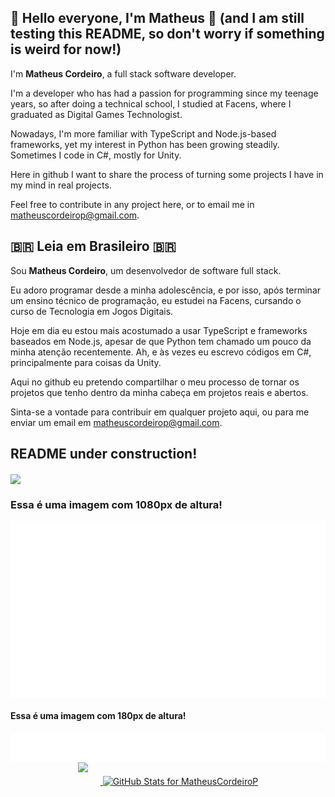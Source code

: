 <h2> 👋 Hello everyone, I'm Matheus 👋 (and I am still testing this README, so don't worry if something is weird for now!) </h2>

I'm **Matheus Cordeiro**, a full stack software developer.

I'm a developer who has had a passion for programming since my teenage years, so after doing a technical school, I studied at Facens, where I graduated as Digital Games Technologist.

Nowadays, I'm more familiar with TypeScript and Node.js-based frameworks, yet my interest in Python has been growing steadily. Sometimes I code in C#, mostly for Unity.

Here in github I want to share the process of turning some projects I have in my mind in real projects.

Feel free to contribute in any project here, or to email me in <a  href="mailto:matheuscordeirop@gmail.com" alt="Gmail" target="blank" >matheuscordeirop@gmail.com</a>.

<h2> 🇧🇷 Leia em Brasileiro 🇧🇷 </h2>

Sou **Matheus Cordeiro**, um desenvolvedor de software full stack.

Eu adoro programar desde a minha adolescência, e por isso, após terminar um ensino técnico de programação, eu estudei na Facens, cursando o curso de Tecnologia em Jogos Digitais.

Hoje em dia eu estou mais acostumado a usar TypeScript e frameworks baseados em Node.js, apesar de que Python tem chamado um pouco da minha atenção recentemente. Ah, e às vezes eu escrevo códigos em C#, principalmente para coisas da Unity.

Aqui no github eu pretendo compartilhar o meu processo de tornar os projetos que tenho dentro da minha cabeça em projetos reais e abertos.

Sinta-se a vontade para contribuir em qualquer projeto aqui, ou para me enviar um email em <a  href="mailto:matheuscordeirop@gmail.com" alt="Gmail" target="blank"  >matheuscordeirop@gmail.com</a>.

<h2> README under construction! </h2>

<a> <img src="https://i0.statig.com.br/bancodeimagens/5i/6x/4l/5i6x4ly396q2ioenmxznv4zd3.jpg" align="center"/> </a>

<h3> Essa é uma imagem com 1080px de altura! </h3>
<a> <img src="https://raw.githubusercontent.com/MatheusCordeiroP/MatheusCordeiroP/main/img/readme-1080.png" align="center" /> </a>

<h4> Essa é uma imagem com 180px de altura! </h4>
<a> <img src="https://raw.githubusercontent.com/MatheusCordeiroP/MatheusCordeiroP/main/img/readme-180.png" align="center" /> </a>

<div align="center">
    <a href="https://github.com/MatheusCordeiroP"> 
        <img src="https://github-readme-stats.vercel.app/api/top-langs/?username=MatheusCordeiroP&hide_progress=true" width="400" style="margin-bottom: 20px; margin-right: 20px;" />
        <img src="https://github-readme-stats.vercel.app/api?username=MatheusCordeiroP&show_icons=true&theme=darcula" width="400"  alt="GitHub Stats for MatheusCordeiroP" />
    </a>
</div>

<!--

**MatheusCordeiroP/MatheusCordeiroP** is a ✨ _special_ ✨ repository because its `README.md` (this file) appears on your GitHub profile.

-->
